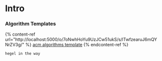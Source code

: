 # Intro

### Algorithm Templates

{% content-ref url="http://localhost:5000/o/7oNwhHoYu9UzJCw51ukS/s/lTwfzearuJ6mQYNrZV3g/" %}
[acm algorithms template](http://localhost:5000/o/7oNwhHoYu9UzJCw51ukS/s/lTwfzearuJ6mQYNrZV3g/)
{% endcontent-ref %}

```
hegel in the way
```
